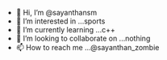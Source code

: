 - 👋 Hi, I’m @sayanthansm
- 👀 I’m interested in ...sports
- 🌱 I’m currently learning ...c++
- 💞️ I’m looking to collaborate on ...nothing
- 📫 How to reach me ...@sayanthan_zombie

<!---
sayanthansm/sayanthansm is a ✨ special ✨ repository because its `README.md` (this file) appears on your GitHub profile.
You can click the Preview link to take a look at your changes.
--->
